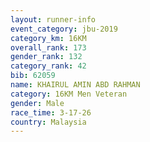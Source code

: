 ```yaml
---
layout: runner-info 
event_category: jbu-2019 
category_km: 16KM  
overall_rank: 173
gender_rank: 132
category_rank: 42
bib: 62059
name: KHAIRUL AMIN ABD RAHMAN
category: 16KM Men Veteran
gender: Male
race_time: 3-17-26
country: Malaysia
---
```

